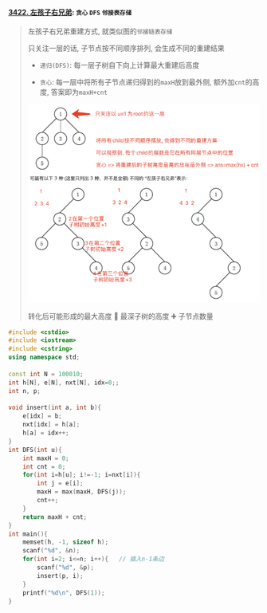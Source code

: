 #### [3422. 左孩子右兄弟](https://www.acwing.com/problem/content/3425/): `贪心` `DFS` `邻接表存储`

> 左孩子右兄弟重建方式, 就类似图的`邻接链表存储`
>
> 只关注一层的话, 子节点按不同顺序排列, 会生成不同的重建结果
>
> - `递归(DFS)`: 每一层子树自下向上计算最大重建后高度
> 
> - `贪心`: 每一层中将所有子节点递归得到的`maxH`放到最外侧, 额外加`cnt`的高度, 答案即为`maxH+cnt`
>
> ![Acwing-3422](/appendix/acwing-3422.png)
> 
> 转化后可能形成的最大高度 🟰 最深子树的高度 ➕ 子节点数量

```CPP
#include <cstdio>
#include <iostream>
#include <cstring>
using namespace std;

const int N = 100010;
int h[N], e[N], nxt[N], idx=0;;
int n, p;

void insert(int a, int b){
    e[idx] = b;
    nxt[idx] = h[a];
    h[a] = idx++;
}
int DFS(int u){
    int maxH = 0;
    int cnt = 0;
    for(int i=h[u]; i!=-1; i=nxt[i]){
        int j = e[i];
        maxH = max(maxH, DFS(j));
        cnt++;
    }
    return maxH + cnt;
}
int main(){
    memset(h, -1, sizeof h);
    scanf("%d", &n);
    for(int i=2; i<=n; i++){   // 插入n-1条边
        scanf("%d", &p);
        insert(p, i);
    }
    printf("%d\n", DFS(1));
}
```